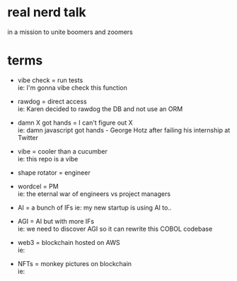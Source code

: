 # real nerd talk  
in a mission to unite boomers and zoomers  

# terms
- vibe check = run tests  
ie: I'm gonna vibe check this function  

- rawdog = direct access  
ie: Karen decided to rawdog the DB and not use an ORM 

- damn X got hands = I can't figure out X  
ie: damn javascript got hands - George Hotz after failing his internship at Twitter

- vibe = cooler than a cucumber  
ie: this repo is a vibe

- shape rotator = engineer  
- wordcel = PM  
ie: the eternal war of engineers vs project managers  

- AI = a bunch of IFs
ie: my new startup is using AI to..  

- AGI = AI but with more IFs  
ie: we need to discover AGI so it can rewrite this COBOL codebase  

- web3 = blockchain hosted on AWS  
ie: 

- NFTs = monkey pictures on blockchain  
ie: 
